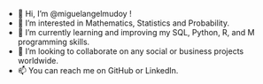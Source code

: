 - 👋 Hi, I’m @miguelangelmudoy !
- 👀 I’m interested in Mathematics, Statistics and Probability.
- 🌱 I’m currently learning and improving my SQL, Python, R, and M programming skills.
- 💞️ I’m looking to collaborate on any social or business projects worldwide.
- 📫 You can reach me on GitHub or LinkedIn.

<!---
miguelangelmudoy/miguelangelmudoy is a ✨ special ✨ repository because its `README.md` (this file) appears on your GitHub profile.
You can click the Preview link to take a look at your changes.
--->
